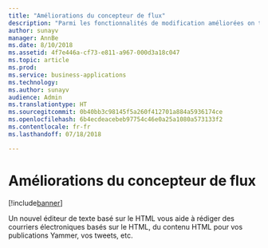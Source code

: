 ```yaml
---
title: "Améliorations du concepteur de flux"
description: "Parmi les fonctionnalités de modification améliorées on trouve la possibilité de copier et de coller des actions et un nouvel éditeur HTML pour les courriers électroniques au texte enrichi."
author: sunayv
manager: AnnBe
ms.date: 8/10/2018
ms.assetid: 4f7e446a-cf73-e811-a967-000d3a18c047
ms.topic: article
ms.prod: 
ms.service: business-applications
ms.technology: 
ms.author: sunayv
audience: Admin
ms.translationtype: HT
ms.sourcegitcommit: 0b40bb3c98145f5a260f412701a884a5936174ce
ms.openlocfilehash: 6b4ecdeacebeb97754c46e0a25a1080a573133f2
ms.contentlocale: fr-fr
ms.lasthandoff: 07/18/2018

---
```

# <a name="flow-designer-enhancements"></a>Améliorations du concepteur de flux


[!include[banner](../../includes/banner.md)]

Un nouvel éditeur de texte basé sur le HTML vous aide à rédiger des courriers électroniques basés sur le HTML, du contenu HTML pour vos publications Yammer, vos tweets, etc.

